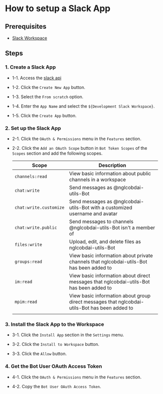 # How to setup a Slack App

## Prerequisites

- [Slack Workspace](https://slack.com/)

## Steps

### 1. Create a Slack App

- 1-1. Access the [slack api](https://api.slack.com/apps)

- 1-2. Click the `Create New App` button.

- 1-3. Select the `From scratch` option.

- 1-4. Enter the `App Name` and select the `${Development Slack Workspace}`.

- 1-5. Click the `Create App` button.

### 2. Set up the Slack App

- 2-1. Click the `OAuth & Permissions` menu in the `Features` section.

- 2-2. Click the `Add an OAuth Scope` button in `Bot Token Scopes` of the `Scopes` section and add the following scopes.

  | Scope                  | Description                                                                                   |
  | ---------------------- | --------------------------------------------------------------------------------------------- |
  | `channels:read`        | View basic information about public channels in a workspace                                   |
  | `chat:write`           | Send messages as @nglcobdai-utils-Bot                                                         |
  | `chat:write.customize` | Send messages as @nglcobdai-utils-Bot with a customized username and avatar                   |
  | `chat:write.public`    | Send messages to channels @nglcobdai-utils-Bot isn't a member of                              |
  | `files:write`          | Upload, edit, and delete files as nglcobdai-utils-Bot                                         |
  | `groups:read`          | View basic information about private channels that nglcobdai-utils-Bot has been added to      |
  | `im:read`              | View basic information about direct messages that nglcobdai-utils-Bot has been added to       |
  | `mpim:read`            | View basic information about group direct messages that nglcobdai-utils-Bot has been added to |
  |                        |                                                                                               |

### 3. Install the Slack App to the Workspace

- 3-1. Click the `Install App` section in the `Settings` menu.

- 3-2. Click the `Install to Workspace` button.

- 3-3. Click the `Allow` button.

### 4. Get the Bot User OAuth Access Token

- 4-1. Click the `OAuth & Permissions` menu in the `Features` section.

- 4-2. Copy the `Bot User OAuth Access Token`.
